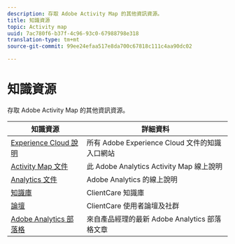 ```yaml
---
description: 存取 Adobe Activity Map 的其他資訊資源。
title: 知識資源
topic: Activity map
uuid: 7ac780f6-b37f-4c96-93c0-67988798e318
translation-type: tm+mt
source-git-commit: 99ee24efaa517e8da700c67818c111c4aa90dc02

---
```



# 知識資源

存取 Adobe Activity Map 的其他資訊資源。

| 知識資源 | 詳細資料 |
|---|---|
| [Experience Cloud 說明](https://helpx.adobe.com/support/experience-cloud.html) | 所有 Adobe Experience Cloud 文件的知識入口網站 |
| [Activity Map 文件](/help/analyze/activity-map/activity-map.md) | 此 Adobe Analytics Activity Map 線上說明 |
| [Analytics 文件](/help/landing/home.md) | Adobe Analytics 的線上說明 |
| [知識庫](https://helpx.adobe.com/support/analytics.html) | ClientCare 知識庫 |
| [論壇](https://forums.adobe.com/community/experience-cloud/analytics-cloud/analytics) | ClientCare 使用者論壇及社群 |
| [Adobe Analytics 部落格](https://blogs.adobe.com/digitalmarketing/analytics/) | 來自產品經理的最新 Adobe Analytics 部落格文章 |
